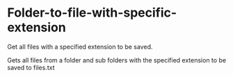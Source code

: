 # Folder-to-file-with-specific-extension
Get all files with a specified extension to be saved.

Gets all files from a folder and sub folders with the specified extension to be saved to files.txt 
